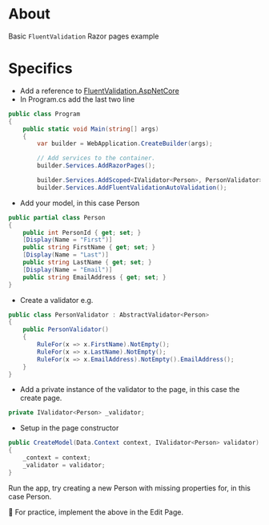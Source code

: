 ﻿# About

Basic `FluentValidation` Razor pages example

# Specifics

- Add a reference to [FluentValidation.AspNetCore](https://www.nuget.org/packages/FluentValidation.AspNetCore)
- In Program.cs add the last two line

```csharp
public class Program
{
    public static void Main(string[] args)
    {
        var builder = WebApplication.CreateBuilder(args);

        // Add services to the container.
        builder.Services.AddRazorPages();

        builder.Services.AddScoped<IValidator<Person>, PersonValidator>();
        builder.Services.AddFluentValidationAutoValidation();
```

- Add your model, in this case Person

```csharp
public partial class Person
{
    public int PersonId { get; set; }
    [Display(Name = "First")]
    public string FirstName { get; set; }
    [Display(Name = "Last")]
    public string LastName { get; set; }
    [Display(Name = "Email")]
    public string EmailAddress { get; set; }
}
```

- Create a validator e.g.

```csharp
public class PersonValidator : AbstractValidator<Person>
{
    public PersonValidator()
    {
        RuleFor(x => x.FirstName).NotEmpty();
        RuleFor(x => x.LastName).NotEmpty();
        RuleFor(x => x.EmailAddress).NotEmpty().EmailAddress();
    }
}
```

- Add a private instance of the validator to the page, in this case the create page.

```csharp
private IValidator<Person> _validator;
```

- Setup in the page constructor

```csharp
public CreateModel(Data.Context context, IValidator<Person> validator)
{
    _context = context;
    _validator = validator;
}
```

Run the app, try creating a new Person with missing properties for, in this case Person.

:pushpin:  For practice, implement the above in the Edit Page.